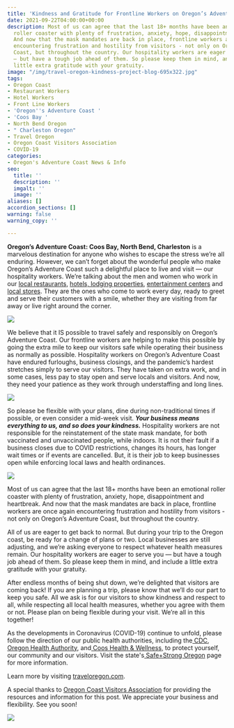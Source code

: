 ```yaml
---
title: 'Kindness and Gratitude for Frontline Workers on Oregon’s Adventure Coast '
date: 2021-09-22T04:00:00+00:00
description: Most of us can agree that the last 18+ months have been an emotional
  roller coaster with plenty of frustration, anxiety, hope, disappointment and heartbreak.
  And now that the mask mandates are back in place, frontline workers are once again
  encountering frustration and hostility from visitors - not only on Oregon’s Adventure
  Coast, but throughout the country. Our hospitality workers are eager to serve you
  — but have a tough job ahead of them. So please keep them in mind, and include a
  little extra gratitude with your gratuity.
image: "/img/travel-oregon-kindness-project-blog-695x322.jpg"
tags:
- Oregon Coast
- Restaurant Workers
- Hotel Workers
- Front Line Workers
- 'Oregon''s Adventure Coast '
- 'Coos Bay '
- North Bend Oregon
- " Charleston Oregon"
- Travel Oregon
- Oregon Coast Visitors Association
- COVID-19
categories:
- Oregon's Adventure Coast News & Info
seo:
  title: ''
  description: ''
  imgalt: ''
  image: ''
aliases: []
accordion_sections: []
warning: false
warning_copy: ''

---
```

**Oregon’s Adventure Coast: Coos Bay, North Bend, Charleston** is a marvelous destination for anyone who wishes to escape the stress we’re all enduring. However, we can’t forget about the wonderful people who make Oregon’s Adventure Coast such a delightful place to live and visit — our hospitality workers. We’re talking about the men and women who work in our [local restaurants](https://www.oregonsadventurecoast.com/dining/), [hotels, lodging properties](https://www.oregonsadventurecoast.com/lodging/), [entertainment centers](https://www.oregonsadventurecoast.com/entertainment-and-nightlife/) and [local stores](https://www.oregonsadventurecoast.com/shopping/). They are the ones who come to work every day, ready to greet and serve their customers with a smile, whether they are visiting from far away or live right around the corner.

![](/img/tod_traveloregondomestic_hospitality_master_03social-post-frame-2.jpeg)

We believe that it IS possible to travel safely and responsibly on Oregon’s Adventure Coast. Our frontline workers are helping to make this possible by going the extra mile to keep our visitors safe while operating their business as normally as possible. Hospitality workers on Oregon’s Adventure Coast have endured furloughs, business closings, and the pandemic’s hardest stretches simply to serve our visitors. They have taken on extra work, and in some cases, less pay to stay open and serve locals and visitors. And now, they need your patience as they work through understaffing and long lines.

![](/img/ocva_summer2021_bekind_patience.jpg)

So please be flexible with your plans, dine during non-traditional times if possible, or even consider a mid-week visit. **_Your business means everything to us, and so does your kindness._** Hospitality workers are not responsible for the reinstatement of the state mask mandate, for both vaccinated and unvaccinated people, while indoors. It is not their fault if a business closes due to COVID restrictions, changes its hours, has longer wait times or if events are cancelled. But, it is their job to keep businesses open while enforcing local laws and health ordinances.

![](/img/tod_traveloregondomestic_hospitality_master_03social-post-frame-3.jpeg)

Most of us can agree that the last 18+ months have been an emotional roller coaster with plenty of frustration, anxiety, hope, disappointment and heartbreak. And now that the mask mandates are back in place, frontline workers are once again encountering frustration and hostility from visitors - not only on Oregon’s Adventure Coast, but throughout the country.

All of us are eager to get back to normal. But during your trip to the Oregon coast, be ready for a change of plans or two. Local businesses are still adjusting, and we’re asking everyone to respect whatever health measures remain. Our hospitality workers are eager to serve you — but have a tough job ahead of them. So please keep them in mind, and include a little extra gratitude with your gratuity.

After endless months of being shut down, we’re delighted that visitors are coming back! If you are planning a trip, please know that we’ll do our part to keep you safe. All we ask is for our visitors to show kindness and respect to all, while respecting all local health measures, whether you agree with them or not. Please plan on being flexible during your visit. We’re all in this together!

As the developments in Coronavirus (COVID-19) continue to unfold, please follow the direction of our public health authorities, including the[ CDC](https://www.cdc.gov/coronavirus/2019-ncov/index.html),[ Oregon Health Authority](https://www.oregon.gov/oha/pages/index.aspx), and[ Coos Health & Wellness,](https://cooshealthandwellness.org/) to protect yourself, our community and our visitors. Visit the state's[ Safe+Strong Oregon](https://www.safestrongoregon.org/) page for more information.

Learn more by visiting [traveloregon.com](https://traveloregon.com/things-to-do/trip-ideas/kindness-to-all-celebrating-oregons-frontline-workers/?utm_source=Facebook&utm_campaign=General&utm_medium=social&utm_content=OrganicPost&utm_term=TravelOregon&fbclid=IwAR3Cn9RiTM6rxILavZCiQx-e0rv857fW4pElrFkZsB7Apuzb70hAZ0Utr18).

A special thanks to [Oregon Coast Visitors Association](https://visittheoregoncoast.com/) for providing the resources and information for this post. We appreciate your business and flexibility. See you soon!

![](/img/ocva_summer2021_bekind_overview.jpg)